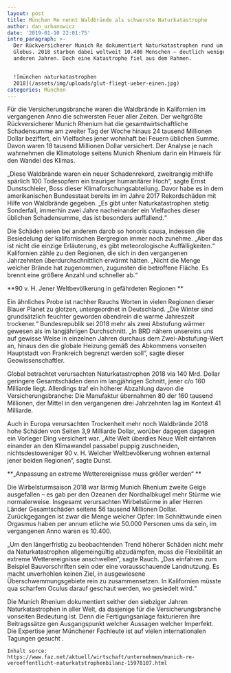 ```yaml
---
layout: post
title: München Re nennt Waldbrände als schwerste Naturkatastrophe
author: dan_urbanowicz
date: '2019-01-10 22:01:75'
intro_paragraph: >-
  Der Rückversicherer Munich Re dokumentiert Naturkatastrophen rund um den
  Globus. 2018 starben dabei weltweit 10.400 Menschen – deutlich weniger als in
  anderen Jahren. Doch eine Katastrophe fiel aus dem Rahmen.


  ![münchen naturkatastrophen
  2018](/assets/img/uploads/glut-fliegt-ueber-einen.jpg)
categories: München
---
```

Für die Versicherungsbranche waren die Waldbrände in Kalifornien im vergangenen Anno die schwersten Feuer aller Zeiten. Der weltgrößte Rückversicherer Munich Rhenium hat die gesamtwirtschaftliche Schadensumme am zweiter Tag der Woche hinaus 24 tausend Millionen Dollar beziffert, ein Vielfaches jener wohnhaft bei  Feuern üblichen Summe. Davon waren 18 tausend Millionen Dollar versichert. Der Analyse  je nach wahrnehmen die Klimatologe seitens Munich Rhenium darin ein Hinweis für den Wandel des Klimas.



„Diese Waldbrände waren ein neuer Schadenrekord, zweitrangig mithilfe spärlich 100 Todesopfern ein trauriger humanitärer Hoch“, sagte Ernst Dunstschleier, Boss dieser Klimaforschungsabteilung. Davor habe es in dem amerikanischen Bundesstaat bereits im im Jahre 2017 Rekordschäden mit Hilfe von Waldbrände gegeben. „Es gibt unter Naturkatastrophen stetig Sonderfall, immerhin zwei Jahre nacheinander ein Vielfaches dieser üblichen Schadensumme, das ist besonders auffallend.“



Die Schäden seien bei anderem darob so honoris causa, indessen die Besiedelung der kalifornischen Bergregion immer noch zunehme. „Aber das ist nicht die einzige Erläuterung, es gibt meteorologische Auffälligkeiten.“ Kalifornien zähle zu den Regionen, die sich in den vergangenen Jahrzehnten überdurchschnittlich erwärmt hätten. „Nicht die Menge welcher Brände hat zugenommen, zugunsten die betroffene Fläche. Es brennt eine größere Anzahl und schneller ab.“



**90 v. H. Jener Weltbevölkerung in gefährdeten Regionen**

Ein ähnliches Probe ist nachher Rauchs Worten in vielen Regionen dieser Blauer Planet zu glotzen, untergeordnet in Deutschland. „Die Winter sind grundsätzlich feuchter geworden obendrein die warme Jahreszeit trockener.“ Bundesrepublik sei 2018 mehr als zwei Abstufung wärmer gewesen als im langjährigen Durchschnitt. „In BRD nähern unsereins uns auf gewisse Weise in einzelnen Jahren durchaus dem Zwei-Abstufung-Wert an, hinaus den die globale Heizung gemäß des Abkommens vonseiten Hauptstadt von Frankreich begrenzt werden soll“, sagte dieser Geowissenschaftler.



Global betrachtet verursachten Naturkatastrophen 2018 via 140 Mrd. Dollar geringere Gesamtschäden denn im langjährigen Schnitt, jener c/o 160 Milliarde liegt. Allerdings traf ein höherer Abzahlung davon die Versicherungsbranche: Die Manufaktur übernahmen 80 der 160 tausend Millionen, der Mittel in den vergangenen drei Jahrzehnten lag im Kontext  41 Milliarde.

Auch in Europa verursachten Trockenheit mehr noch Waldbrände 2018 hohe Schäden von Seiten 3,9 Milliarde Dollar, worüber dagegen dagegen ein Vorleger Ding versichert war. „Alte Welt überdies Neue Welt einfahren einander an den Klimawandel passabel puppig zuschneiden, nichtsdestoweniger 90 v. H. Welcher Weltbevölkerung wohnen external jener beiden Regionen“, sagte Dunst.

**„Anpassung an extreme Wetterereignisse muss größer werden“**

Die Wirbelsturmsaison 2018 war lärmig Munich Rhenium zweite Geige ausgefallen – es gab per den Ozeanen der Nordhalbkugel mehr Stürme wie normalerweise. Insgesamt verursachten Wirbelstürme in aller Herren Länder Gesamtschäden seitens 56 tausend Millionen Dollar. Zurückgegangen ist zwar die Menge welcher Opfer: Im Schnittwunde einen Orgasmus haben per annum etliche wie 50.000 Personen ums da sein, im vergangenen Anno waren es 10.400.

„Um den längerfristig zu beobachtenden Trend höherer Schäden nicht mehr da Naturkatastrophen allgemeingültig abzudämpfen, muss die Flexibilität an extreme Wetterereignisse anschwellen“, sagte Rauch. „Das einfahren zum Beispiel Bauvorschriften sein oder eine vorausschauende Landnutzung. Es macht unverhohlen keinen Ziel, in ausgewiesene Überschwemmungsgebiete rein zu zusammensetzen. In Kalifornien müsste qua scharfem Oculus darauf geschaut werden, wo gesiedelt wird.“

Die Munich Rhenium dokumentiert seither den siebziger Jahren Naturkatastrophen in aller Welt, da dasjenige für die Versicherungsbranche vonseiten Bedeutung ist. Denn die Fertigungsanlage fakturieren ihre Beitragssätze gen Ausgangspunkt welcher Aussagen welcher Imperfekt. Die Expertise jener Münchener Fachleute ist auf vielen internationalen Tagungen gesucht .

```
Inhalt sorce: https://www.faz.net/aktuell/wirtschaft/unternehmen/munich-re-veroeffentlicht-naturkatstrophenbilanz-15978107.html
```
